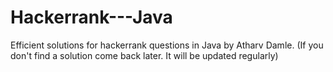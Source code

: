 # Hackerrank---Java
Efficient solutions for hackerrank questions in Java by Atharv Damle.
(If you don't find a solution come back later. It will be updated regularly)
